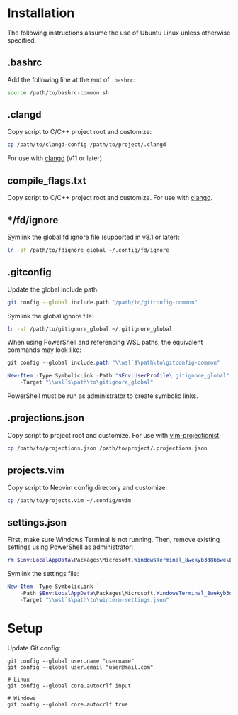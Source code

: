 # Installation

The following instructions assume the use of Ubuntu Linux unless otherwise
specified.

## .bashrc

Add the following line at the end of `.bashrc`:
```bash
source /path/to/bashrc-common.sh
```

## .clangd

Copy script to C/C++ project root and customize:
```bash
cp /path/to/clangd-config /path/to/project/.clangd
```

For use with [clangd][] (v11 or later).

## compile\_flags.txt

Copy script to C/C++ project root and customize. For use with [clangd][].

## \*/fd/ignore

Symlink the global [fd][] ignore file (supported in v8.1 or later):
```bash
ln -sf /path/to/fdignore_global ~/.config/fd/ignore
```

## .gitconfig

Update the global include path:
```bash
git config --global include.path "/path/to/gitconfig-common"
```

Symlink the global ignore file:
```bash
ln -sf /path/to/gitignore_global ~/.gitignore_global
```

When using PowerShell and referencing WSL paths, the equivalent commands may
look like:
```powershell
git config --global include.path "\\wsl`$\path\to\gitconfig-common"

New-Item -Type SymbolicLink -Path "$Env:UserProfile\.gitignore_global" `
    -Target "\\wsl`$\path\to\gitignore_global"
```
PowerShell must be run as administrator to create symbolic links.

## .projections.json

Copy script to project root and customize. For use with [vim-projectionist][]:
```bash
cp /path/to/projections.json /path/to/project/.projections.json
```

## projects.vim

Copy script to Neovim config directory and customize:
```bash
cp /path/to/projects.vim ~/.config/nvim
```

## settings.json

First, make sure Windows Terminal is not running. Then, remove existing
settings using PowerShell as administrator:
```powershell
rm $Env:LocalAppData\Packages\Microsoft.WindowsTerminal_8wekyb3d8bbwe\LocalState\*
```

Symlink the settings file:
```powershell
New-Item -Type SymbolicLink `
    -Path $Env:LocalAppData\Packages\Microsoft.WindowsTerminal_8wekyb3d8bbwe\LocalState\settings.json `
    -Target "\\wsl`$\path\to\winterm-settings.json"
```

# Setup

Update Git config:
```
git config --global user.name "username"
git config --global user.email "user@mail.com"

# Linux
git config --global core.autocrlf input

# Windows
git config --global core.autocrlf true
```

[clangd]: https://clangd.llvm.org/
[fd]: https://github.com/sharkdp/fd
[vim-projectionist]: https://github.com/tpope/vim-projectionist
